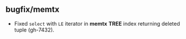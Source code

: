 ## bugfix/memtx

* Fixed `select` with `LE` iterator in **memtx** **TREE** index returning
  deleted tuple (gh-7432).
